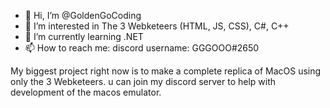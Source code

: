 - 👋 Hi, I’m @GoldenGoCoding
- 👀 I’m interested in The 3 Webketeers (HTML, JS, CSS), C#, C++
- 🌱 I’m currently learning .NET
- 📫 How to reach me: discord username: GGGOOO#2650

My biggest project right now is to make a complete replica of MacOS using only the 3 Webketeers. u can join my discord server to help with development of the macos emulator. 

<!---
GoldenGoCoding/GoldenGoCoding is a ✨ special ✨ repository because its `README.md` (this file) appears on your GitHub profile.
You can click the Preview link to take a look at your changes.
--->
